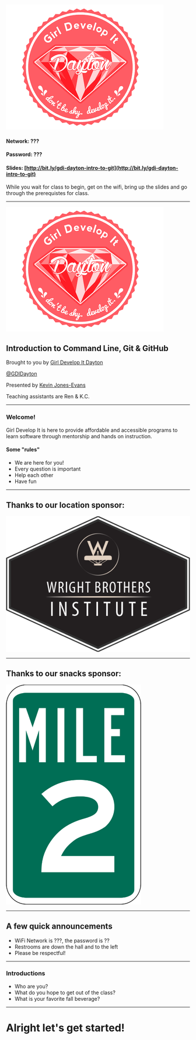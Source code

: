 ![Girl Develop It](images/gdi-dayton-logo.png) <!-- .element: class="no-border" -->

#### Network: ???
#### Password: ???
#### Slides: [http://bit.ly/gdi-dayton-intro-to-git](http://bit.ly/gdi-dayton-intro-to-git)

While you wait for class to begin, get on the wifi, bring up the slides and go through the prerequistes for class.

---
![Girl Develop It](images/gdi-dayton-logo.png) <!-- .element: class="no-border" -->
## Introduction to Command Line, Git & GitHub</h3>
Brought to you by [Girl Develop It Dayton](www.gdidayton.com)

[@GDIDayton](http://www.twitter.com/gdidayton)

Presented by [Kevin Jones-Evans](http://www.twitter.com/kevinjonesevans)

Teaching assistants are Ren & K.C.

---
### Welcome!
Girl Develop It is here to provide affordable and accessible programs to learn software through mentorship and hands on instruction.
#### Some "rules"

* We are here for you!
* Every question is important
* Help each other
* Have fun

---
## Thanks to our location sponsor:

![WBI](images/wbi.png)

---
## Thanks to our snacks sponsor:

<img src="images/mile_two.png" height="600px">


---
## A few quick announcements
* WiFi Network is ???, the password is ??
* Restrooms are down the hall and to the left
* Please be respectful!
---					
### Introductions
* Who are you?
* What do you hope to get out of the class?
* What is your favorite fall beverage?
---

# Alright let's get started!
